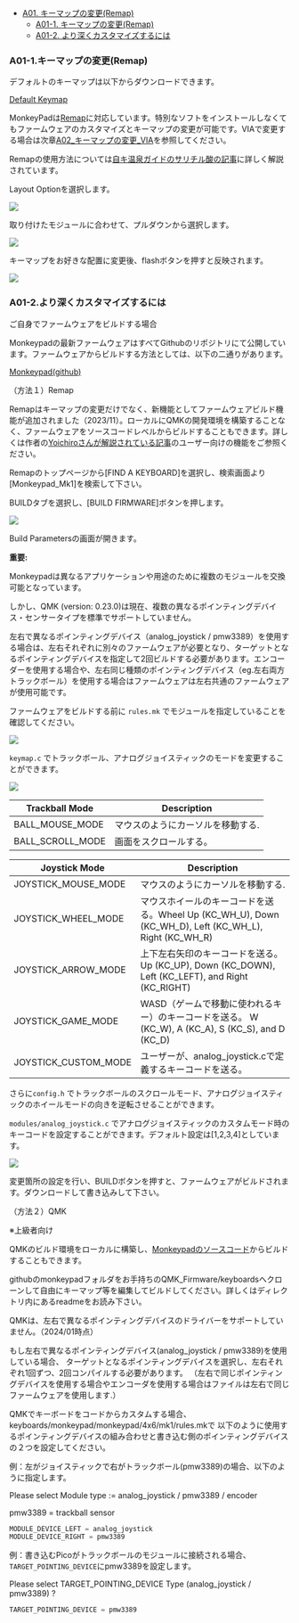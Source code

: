 <!-- ### Monkeypad Build Guide Top Page is here [English](01_build_guide.md)  -->

  - [A01. キーマップの変更(Remap)](A01_キーマップの変更_Remap.md)
    - [A01-1. キーマップの変更(Remap)](#A01-1キーマップの変更)
    - [A01-2. より深くカスタマイズするには](#A01-2より深くカスタマイズするには)

### A01-1.キーマップの変更(Remap)

デフォルトのキーマップは以下からダウンロードできます。

[Default Keymap](../images/keymap_cheatsheet_monkeypad.pdf)

MonkeyPadは[Remap](https://salicylic-acid3.hatenablog.com/entry/remap-manual)に対応しています。特別なソフトをインストールしなくてもファームウェアのカスタマイズとキーマップの変更が可能です。VIAで変更する場合は次章[A02_キーマップの変更_VIA](A02_キーマップの変更_VIA.md)を参照してください。

Remapの使用方法については[自キ温泉ガイドのサリチル酸の記事](https://salicylic-acid3.hatenablog.com/entry/remap-manual)に詳しく解説されています。

Layout Optionを選択します。

![](../images/A01/remap_01.jpg)

取り付けたモジュールに合わせて、プルダウンから選択します。

![](../images/A01/remap_02.jpg)

キーマップをお好きな配置に変更後、flashボタンを押すと反映されます。

![](../images/A01/remap_03.jpg)


### A01-2.より深くカスタマイズするには

ご自身でファームウェアをビルドする場合

Monkeypadの最新ファームウェアはすべてGithubのリポジトリにて公開しています。ファームウェアからビルドする方法としては、以下の二通りがあります。

[Monkeypad(github)](https://github.com/monkeypad/monkeypad/tree/main/qmk_firmware/keyboards/monkeypad/monkeypad)

（方法１）Remap

Remapはキーマップの変更だけでなく、新機能としてファームウェアビルド機能が追加されました（2023/11）。ローカルにQMKの開発環境を構築することなく、ファームウェアをソースコードレベルからビルドすることもできます。詳しくは作者の[Yoichiroさんが解説されている記事](https://www.eisbahn.jp/yoichiro/2023/11/remap_building_firmware.html#gsc.tab=0)のユーザー向けの機能をご参照ください。

Remapのトップページから[FIND A KEYBOARD]を選択し、検索画面より[Monkeypad_Mk1]を検索して下さい。

BUILDタブを選択し、[BUILD FIRMWARE]ボタンを押します。

![](../images/A01/remap_04.png)

Build Parametersの画面が開きます。

**重要:** 

Monkeypadは異なるアプリケーションや用途のために複数のモジュールを交換可能となっています。

しかし、QMK (version: 0.23.0)は現在、複数の異なるポインティングデバイス・センサータイプを標準でサポートしていません。

左右で異なるポインティングデバイス（analog_joystick / pmw3389）を使用する場合は、左右それぞれに別々のファームウェアが必要となり、ターゲットとなるポインティングデバイスを指定して2回ビルドする必要があります。エンコーダーを使用する場合や、左右同じ種類のポインティングデバイス（eg.左右両方トラックボール）を使用する場合はファームウェアは左右共通のファームウェアが使用可能です。

ファームウェアをビルドする前に `rules.mk` でモジュールを指定していることを確認してください。

![](../images/A01/remap_05.png)

`keymap.c` でトラックボール、アナログジョイスティックのモードを変更することができます。

![](../images/A01/remap_06.png)

| Trackball Mode | Description                                                 |
| -------------- | ----------------------------------------------------------- |
| BALL_MOUSE_MODE | マウスのようにカーソルを移動する. |
| BALL_SCROLL_MODE | 画面をスクロールする。 |

| Joystick Mode  | Description                                                 |
| -------------- | ----------------------------------------------------------- |
| JOYSTICK_MOUSE_MODE | マウスのようにカーソルを移動する. |
| JOYSTICK_WHEEL_MODE | マウスホイールのキーコードを送る。Wheel Up (KC_WH_U), Down (KC_WH_D), Left (KC_WH_L), Right (KC_WH_R) |
| JOYSTICK_ARROW_MODE | 上下左右矢印のキーコードを送る。 Up (KC_UP), Down (KC_DOWN), Left (KC_LEFT), and Right (KC_RIGHT) |
| JOYSTICK_GAME_MODE | WASD（ゲームで移動に使われるキー）のキーコードを送る。 W (KC_W), A (KC_A), S (KC_S), and D (KC_D) |
| JOYSTICK_CUSTOM_MODE | ユーザーが、analog_joystick.cで定義するキーコードを送る。|

さらに`config.h` でトラックボールのスクロールモード、アナログジョイスティックのホイールモードの向きを逆転させることができます。

`modules/analog_joystick.c` でアナログジョイスティックのカスタムモード時のキーコードを設定することができます。デフォルト設定は[1,2,3,4]としています。

![](../images/A01/remap_07.png)

変更箇所の設定を行い、BUILDボタンを押すと、ファームウェアがビルドされます。ダウンロードして書き込みして下さい。

（方法２）QMK

※上級者向け

QMKのビルド環境をローカルに構築し、[Monkeypadのソースコード](https://github.com/monkeypad/monkeypad/tree/main/qmk_firmware/keyboards/monkeypad/monkeypad)からビルドすることもできます。

githubのmonkeypadフォルダをお手持ちのQMK_Firmware/keyboardsへクローンして自由にキーマップ等を編集してビルドしてください。詳しくはディレクトリ内にあるreadmeをお読み下さい。

QMKは、左右で異なるポインティングデバイスのドライバーをサポートしていません。（2024/01時点）

もし左右で異なるポインティングデバイス(analog_joystick / pmw3389)を使用している場合、
ターゲットとなるポインティングデバイスを選択し、左右それぞれ1回ずつ、2回コンパイルする必要があります。
（左右で同じポインティングデバイスを使用する場合やエンコーダを使用する場合はファイルは左右で同じファームウェアを使用します.）

QMKでキーボードをコードからカスタムする場合、keyboards/monkeypad/monkeypad/4x6/mk1/rules.mkで
以下のように使用するポインティングデバイスの組み合わせと書き込む側のポインティングデバイスの２つを設定してください。

例：左がジョイスティックで右がトラックボール(pmw3389)の場合、以下のように指定します。

Please select Module type := analog_joystick / pmw3389 / encoder

pmw3389 = trackball sensor

```c
MODULE_DEVICE_LEFT = analog_joystick
MODULE_DEVICE_RIGHT = pmw3389
```

例：書き込むPicoがトラックボールのモジュールに接続される場合、`TARGET_POINTING_DEVICE`にpmw3389を設定します。

Please select TARGET_POINTING_DEVICE Type (analog_joystick / pmw3389) ?

```c
TARGET_POINTING_DEVICE = pmw3389
```
